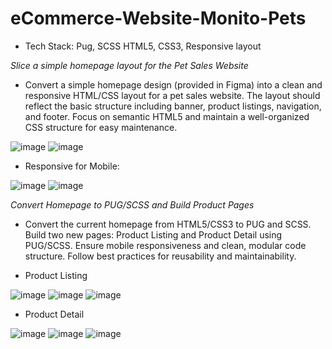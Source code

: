 # eCommerce-Website-Monito-Pets

- Tech Stack: Pug, SCSS HTML5, CSS3, Responsive layout
  
*Slice a simple homepage layout for the Pet Sales Website*
- Convert a simple homepage design (provided in Figma) into a clean and responsive HTML/CSS layout for a pet sales website. The layout should reflect the basic structure including banner, product listings, navigation, and footer. Focus on semantic HTML5 and maintain a well-organized CSS structure for easy maintenance.

![image](https://github.com/user-attachments/assets/be2d4ac5-46f6-4032-bf5f-6f4ea7611ea9)
![image](https://github.com/user-attachments/assets/5ba93491-42a9-4c1e-b649-a99b8e4a757b)



- Responsive for Mobile:

![image](https://github.com/user-attachments/assets/0fa38bd1-8313-4e1c-a959-0d5d95adc6b7)
![image](https://github.com/user-attachments/assets/e57f3ca3-5f85-4d3d-8d77-3f1eb122babf)

 
*Convert Homepage to PUG/SCSS and Build Product Pages* 
- Convert the current homepage from HTML5/CSS3 to PUG and SCSS. Build two new pages: Product Listing and Product Detail using PUG/SCSS. Ensure mobile responsiveness and clean, modular code structure. Follow best practices for reusability and maintainability.



- Product Listing
  
![image](https://github.com/user-attachments/assets/9be3a624-1837-46eb-b59b-7c3e27931d92)
![image](https://github.com/user-attachments/assets/0057babd-07a1-4009-a200-b90c5cf29752)
![image](https://github.com/user-attachments/assets/df4d439e-d90c-4942-b6f4-c4faeb52028d)



- Product Detail

![image](https://github.com/user-attachments/assets/928f2a4b-8a65-4020-b7ac-96d56c4242f2)
![image](https://github.com/user-attachments/assets/dc36a194-e8ba-4c30-b3ce-4f8d520e0a8a)
![image](https://github.com/user-attachments/assets/810d3407-9439-4026-8fa9-52bb38956615)


